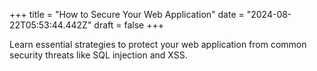 +++
title = "How to Secure Your Web Application"
date = "2024-08-22T05:53:44.442Z"
draft = false
+++

  Learn essential strategies to protect your web application from common security threats like SQL injection and XSS.
        
